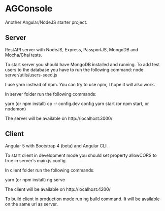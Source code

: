 # AGConsole

Another Angular/NodeJS starter project.

## Server

RestAPI server with NodeJS, Express, PassportJS, MongoDB and Mocha/Chai tests.

To start server you should have MongoDB installed and running.
To add test users to the database you have to run the following command: node server/utils/users-seed.js

I use yarn instead of npm. You can try to use npm, I hope it will also work.

In server folder run the following commands:

yarn (or npm install)
cp -r config.dev config
yarn start (or npm start, or nodemon)

The server will be available on http://localhost:3000/

## Client

Angular 5 with Bootstrap 4 (beta) and Angular CLI.

To start client in development mode you should set property allowCORS to true in server's main.js config.

In client folder run the following commands:

yarn (or npm install)
ng serve

The client will be available on http://localhost:4200/

To build client in production mode run ng build command. It will be available on the same url as server.
